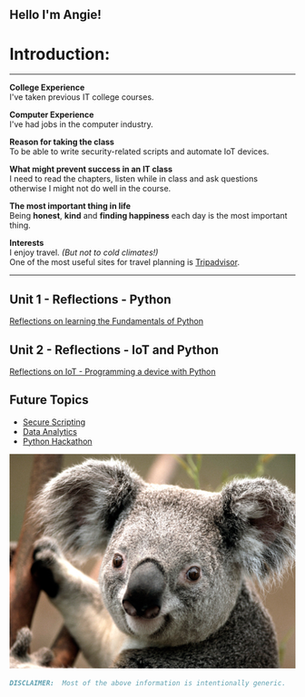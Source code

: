 ## Hello I'm Angie! 

# Introduction:
*********************************************************************************** 

**College Experience**<br/>
I've taken previous IT college courses.

**Computer Experience**<br/>
I've had jobs in the computer industry.

**Reason for taking the class**<br/>
To be able to write security-related scripts and automate IoT devices.

**What might prevent success in an IT class**<br/>
I need to read the chapters, listen while in class and ask questions otherwise 
I might not do well in the course.

**The most important thing in life**<br/>
Being **honest**, **kind** and **finding happiness** each day is the most important thing.

**Interests**<br/>
I enjoy travel. _(But not to cold climates!)_  <br/>
One of the most useful sites for travel planning is [Tripadvisor](https://www.tripadvisor.com/). 

*********************************************************************************** 


## Unit 1 - Reflections - Python
  [Reflections on learning the Fundamentals of Python](https://angie-gh.github.io/unit1/)

## Unit 2 - Reflections - IoT and Python
  [Reflections on IoT - Programming a device with Python](./iot.md)

## Future Topics
- [Secure Scripting](https://angie-gh.github.io/adix.github.io/sec_script.md)
- [Data Analytics](https://angie-gh.github.io/adix.github.io/data_analytics.md)
- [Python Hackathon](https://angie-gh.github.io/adix.github.io/hackathon.md)


![Favorite Animal](Koala.jpg)

```markdown
DISCLAIMER:  Most of the above information is intentionally generic.  
```




